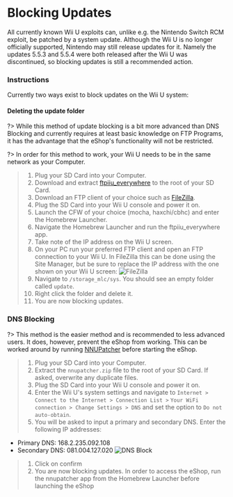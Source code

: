# Blocking Updates

All currently known Wii U exploits can, unlike e.g. the Nintendo Switch RCM exploit, be patched by a system update. Although the Wii U is no longer officially supported, Nintendo may still release updates for it. Namely the updates 5.5.3 and 5.5.4 were both released after the Wii U was discontinued, so blocking updates is still a recommended action.

### Instructions

Currently two ways exist to block updates on the Wii U system:
<!-- tabs:start -->

#### **Deleting the update folder**
?> While this method of update blocking is a bit more advanced than DNS Blocking and currently requires at least basic knowledge on FTP Programs, it has the advantage that the eShop's functionality will not be restricted.

?> In order for this method to work, your Wii U needs to be in the same network as your Computer.
> 1. Plug your SD Card into your Computer.
> 1. Download and extract [ftpiiu_everywhere](http://wiiubru.com/appstore/zips/fpiiu-cbhc.zip) to the root of your SD Card.
> 1. Download an FTP client of your choice such as [FileZilla](https://filezilla-project.org/download.php).
> 1. Plug the SD Card into your Wii U console and power it on.
> 1. Launch the CFW of your choice (mocha, haxchi/cbhc) and enter the Homebrew Launcher.
> 1. Navigate the Homebrew Launcher and run the ftpiiu_everywhere app.
> 1. Take note of the IP address on the Wii U screen.
> 1. On your PC run your preferred FTP client and open an FTP connection to your Wii U. In FileZilla this can be done using the Site Manager, but be sure to replace the IP address with the one shown on your Wii U screen:
![FileZilla](https://cdn.discordapp.com/attachments/399670410565910529/533075194546356224/1.png)
> 1. Navigate to `/storage_mlc/sys`. You should see an empty folder called `update`.
> 1. Right click the folder and delete it.
> 1. You are now blocking updates.

### **DNS Blocking**
?> This method is the easier method and is recommended to less advanced users. It does, however, prevent the eShop from working. This can be worked around by running [NNUPatcher](http://www.wiiubru.com/appstore/zips/nnupatcher.zip) before starting the eShop.
> 1. Plug your SD Card into your Computer.
> 1. Extract the `nnupatcher.zip` file to the root of your SD Card. If asked, overwrite any duplicate files.
> 1. Plug the SD Card into your Wii U console and power it on.
> 1. Enter the Wii U's system settings and navigate to `Internet > Connect to the Internet > Connection List >`
> `Your WiFi connection > Change Settings > DNS` and set the option to `Do not auto-obtain`.
> 1. You will be asked to input a primary and secondary DNS. Enter the following IP addresses:
  - Primary DNS: 168.2.235.092.108
  - Secondary DNS: 081.004.127.020
![DNS Block](https://cdn.discordapp.com/attachments/591032870798229535/650494263322214431/DNS.png)
> 1. Click on confirm
> 1. You are now blocking updates. In order to access the eShop, run the nnupatcher app from the Homebrew Launcher before launching the eShop


<!-- tabs:end -->
